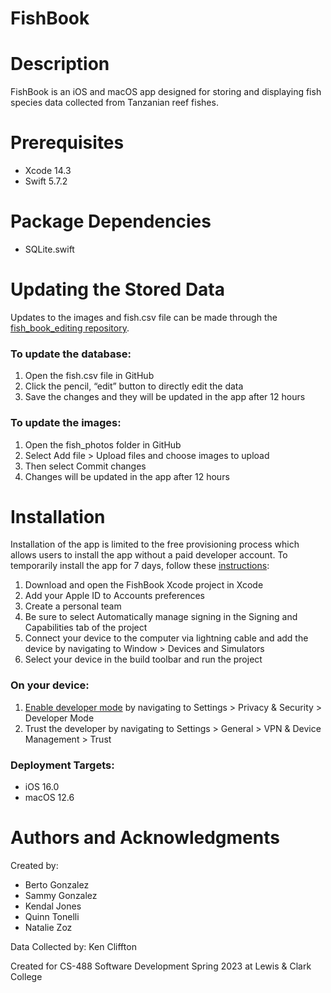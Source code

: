 # FishBook

# Description
FishBook is an iOS and macOS app designed for storing and displaying fish species data collected from Tanzanian reef fishes.

# Prerequisites
* Xcode 14.3
* Swift 5.7.2

# Package Dependencies
* SQLite.swift

# Updating the Stored Data
Updates to the images and fish.csv file can be made through the [fish_book_editing repository](https://github.com/quinntonelli/fish_book_editing).

### To update the database:
  1. Open the fish.csv file in GitHub
  2. Click the pencil, “edit” button to directly edit the data
  3. Save the changes and they will be updated in the app after 12 hours

### To update the images:
  1. Open the fish_photos folder in GitHub
  2. Select Add file > Upload files and choose images to upload
  3. Then select Commit changes
  4. Changes will be updated in the app after 12 hours
  
# Installation
Installation of the app is limited to the free provisioning process which allows users to install the app without a paid developer account. To temporarily install the app for 7 days, follow these [instructions](https://help.apple.com/xcode/mac/current/#/dev60b6fbbc7):

  1. Download and open the FishBook Xcode project in Xcode
  2. Add your Apple ID to Accounts preferences
  3. Create a personal team
  4. Be sure to select Automatically manage signing in the Signing and Capabilities tab of the project
  5. Connect your device to the computer via lightning cable and add the device by navigating to Window > Devices and Simulators
  6. Select your device in the build toolbar and run the project

### On your device:
  1. [Enable developer mode](https://developer.apple.com/documentation/xcode/enabling-developer-mode-on-a-device) by navigating to Settings > Privacy & Security > Developer Mode
  2. Trust the developer by navigating to Settings > General > VPN & Device Management > Trust

### Deployment Targets:
* iOS 16.0
* macOS 12.6

# Authors and Acknowledgments
Created by:
* Berto Gonzalez
* Sammy Gonzalez
* Kendal Jones
* Quinn Tonelli
* Natalie Zoz

Data Collected by:
Ken Cliffton

Created for CS-488 Software Development Spring 2023 at Lewis & Clark College
